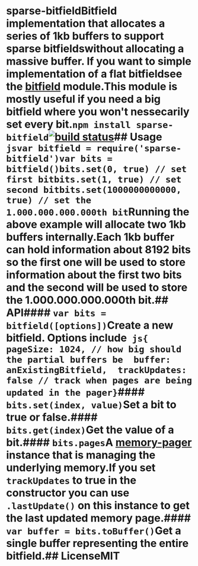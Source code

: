 # sparse-bitfieldBitfield implementation that allocates a series of 1kb buffers to support sparse bitfieldswithout allocating a massive buffer. If you want to simple implementation of a flat bitfieldsee the [bitfield](https://github.com/fb55/bitfield) module.This module is mostly useful if you need a big bitfield where you won't nessecarily set every bit.```npm install sparse-bitfield```[![build status](http://img.shields.io/travis/mafintosh/sparse-bitfield.svg?style=flat)](http://travis-ci.org/mafintosh/sparse-bitfield)## Usage``` jsvar bitfield = require('sparse-bitfield')var bits = bitfield()bits.set(0, true) // set first bitbits.set(1, true) // set second bitbits.set(1000000000000, true) // set the 1.000.000.000.000th bit```Running the above example will allocate two 1kb buffers internally.Each 1kb buffer can hold information about 8192 bits so the first one will be used to store information about the first two bits and the second will be used to store the 1.000.000.000.000th bit.## API#### `var bits = bitfield([options])`Create a new bitfield. Options include``` js{  pageSize: 1024, // how big should the partial buffers be  buffer: anExistingBitfield,  trackUpdates: false // track when pages are being updated in the pager}```#### `bits.set(index, value)`Set a bit to true or false.#### `bits.get(index)`Get the value of a bit.#### `bits.pages`A [memory-pager](https://github.com/mafintosh/memory-pager) instance that is managing the underlying memory.If you set `trackUpdates` to true in the constructor you can use `.lastUpdate()` on this instance to get the last updated memory page.#### `var buffer = bits.toBuffer()`Get a single buffer representing the entire bitfield.## LicenseMIT
